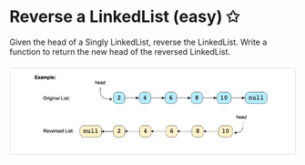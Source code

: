 # Reverse a LinkedList (easy) ✩

Given the head of a Singly LinkedList, reverse the LinkedList. 
Write a function to return the new head of the reversed LinkedList.

![Reverse a LinkedList explanation](./../../../../assets/reverse_linkedlist.png)
